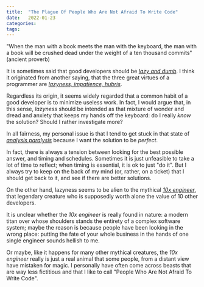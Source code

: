 ```yaml
---
title:  "The Plague Of People Who Are Not Afraid To Write Code"
date:   2022-01-23 
categories: 
tags: 
---
```


"When the man with a book meets the man with the keyboard, 
the man with a book will be crushed dead under the weight of a ten thousand commits" (ancient proverb)



It is sometimes said that good developers should be [*lazy and dumb*][lazy-and-dumb]. I think it originated from another saying, that the three great virtues of a programmer are [*lazyness, impatience, hubris*][laziness-impatience-hubris].

Regardless its origin, it seems widely regarded that a common habit of a good developer is to minimize useless work. In fact, I would argue that, in this sense, *lazyness*  should be intended as that mixture of wonder and dread and anxiety that keeps my hands off the keyboard: do I really *know* the solution? Should I rather investigate more?

In all fairness, my personal issue is that I tend to get stuck in that state of [*analysis paralysis*][analysis-paralysis] because I want the solution to be *perfect*.

In fact, there is always a tension between looking for the best possible answer, and timing and schedules. Sometimes it is just unfeasible to take a lot of time to reflect; when timing is essential, it is ok to just "do it". But I always try to keep on the back of my mind (or, rather, on a ticket) that I should get back to it, and see if there are better solutions. 

On the other hand, lazyness seems to be alien to the mythical [*10x engineer*][10x-engineer], that legendary creature who is supposedly worth alone the value of 10 other developers.

It is unclear whether the *10x engineer* is really found in nature: a modern titan over whose shoulders stands the entirety of a complex software system; maybe the reason is because people have been looking  in the wrong place: putting the fate of your whole business in the hands of one single engineer sounds hellish to me. 

Or maybe, like it happens for many other mythical creatures, the *10x engineer* really is just a real animal that some people, from a distant view have mistaken for magic. I personally have often come across  beasts that are way less fictitious and that I like to call  "People Who Are Not Afraid To Write Code".


[lazy-and-dumb]: http://blogoscoped.com/archive/2005-08-24-n14.html
[laziness-impatience-hubris]: https://wiki.c2.com/?LazinessImpatienceHubris
[analysis-paralysis]: https://en.wikipedia.org/wiki/Analysis_paralysis
[10x-engineer]: https://knowyourmeme.com/memes/10x-engineer
